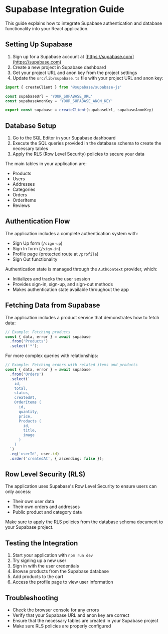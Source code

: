 # Supabase Integration Guide

This guide explains how to integrate Supabase authentication and database functionality into your React application.

## Setting Up Supabase

1. Sign up for a Supabase account at [https://supabase.com](https://supabase.com)
2. Create a new project in Supabase dashboard
3. Get your project URL and anon key from the project settings
4. Update the `src/lib/supabase.ts` file with your project URL and anon key:

```ts
import { createClient } from '@supabase/supabase-js'

const supabaseUrl = 'YOUR_SUPABASE_URL'
const supabaseAnonKey = 'YOUR_SUPABASE_ANON_KEY'

export const supabase = createClient(supabaseUrl, supabaseAnonKey)
```

## Database Setup

1. Go to the SQL Editor in your Supabase dashboard
2. Execute the SQL queries provided in the database schema to create the necessary tables
3. Apply the RLS (Row Level Security) policies to secure your data

The main tables in your application are:
- Products
- Users
- Addresses
- Categories
- Orders
- OrderItems
- Reviews

## Authentication Flow

The application includes a complete authentication system with:
- Sign Up form (`/sign-up`)
- Sign In form (`/sign-in`)
- Profile page (protected route at `/profile`)
- Sign Out functionality

Authentication state is managed through the `AuthContext` provider, which:
- Initializes and tracks the user session
- Provides sign-in, sign-up, and sign-out methods
- Makes authentication state available throughout the app

## Fetching Data from Supabase

The application includes a product service that demonstrates how to fetch data:

```ts
// Example: Fetching products
const { data, error } = await supabase
  .from('Products')
  .select('*');
```

For more complex queries with relationships:

```ts
// Example: Fetching orders with related items and products
const { data, error } = await supabase
  .from('Orders')
  .select(`
    id,
    total,
    status,
    createdAt,
    OrderItems (
      id,
      quantity,
      price,
      Products (
        id,
        title,
        image
      )
    )
  `)
  .eq('userId', user.id)
  .order('createdAt', { ascending: false });
```

## Row Level Security (RLS)

The application uses Supabase's Row Level Security to ensure users can only access:
- Their own user data
- Their own orders and addresses
- Public product and category data

Make sure to apply the RLS policies from the database schema document to your Supabase project.

## Testing the Integration

1. Start your application with `npm run dev`
2. Try signing up a new user
3. Sign in with the user credentials
4. Browse products from the Supabase database
5. Add products to the cart
6. Access the profile page to view user information

## Troubleshooting

- Check the browser console for any errors
- Verify that your Supabase URL and anon key are correct
- Ensure that the necessary tables are created in your Supabase project
- Make sure RLS policies are properly configured 